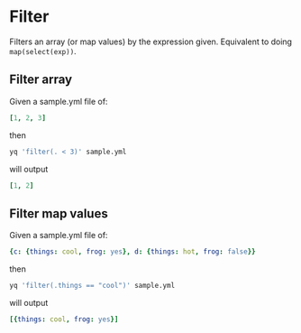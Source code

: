 # Filter

Filters an array (or map values) by the expression given. Equivalent to doing `map(select(exp))`.


## Filter array
Given a sample.yml file of:
```yaml
[1, 2, 3]
```
then
```bash
yq 'filter(. < 3)' sample.yml
```
will output
```yaml
[1, 2]
```

## Filter map values
Given a sample.yml file of:
```yaml
{c: {things: cool, frog: yes}, d: {things: hot, frog: false}}
```
then
```bash
yq 'filter(.things == "cool")' sample.yml
```
will output
```yaml
[{things: cool, frog: yes}]
```

